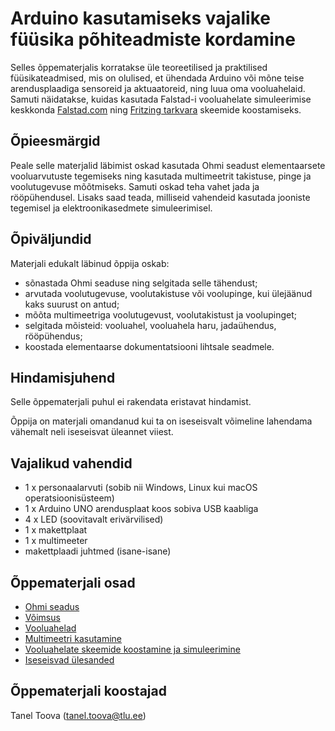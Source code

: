 # Arduino kasutamiseks vajalike füüsika põhiteadmiste kordamine

Selles õppematerjalis korratakse üle teoreetilised ja praktilised füüsikateadmised, mis on olulised, et ühendada Arduino või mõne teise arendusplaadiga sensoreid ja aktuaatoreid, ning luua oma vooluahelaid. Samuti näidatakse, kuidas kasutada Falstad-i vooluahelate simuleerimise keskkonda [Falstad.com](https://falstad.com/circuit/circuitjs.html) ning [Fritzing tarkvara](https://fritzing.org/download/) skeemide koostamiseks.

## Õpieesmärgid

Peale selle materjalid läbimist oskad kasutada Ohmi seadust elementaarsete vooluarvutuste tegemiseks ning kasutada multimeetrit takistuse, pinge ja voolutugevuse mõõtmiseks. Samuti oskad teha vahet jada ja rööpühendusel. Lisaks saad teada, milliseid vahendeid kasutada jooniste tegemisel ja elektroonikasedmete simuleerimisel. 

## Õpiväljundid

Materjali edukalt läbinud õppija oskab:
* sõnastada Ohmi seaduse ning selgitada selle tähendust;
* arvutada voolutugevuse, voolutakistuse või voolupinge, kui ülejäänud kaks suurust on antud;
* mõõta multimeetriga voolutugevust, voolutakistust ja voolupinget;
* selgitada mõisteid: vooluahel, vooluahela haru, jadaühendus, rööpühendus;
* koostada elementaarse dokumentatsiooni lihtsale seadmele.

## Hindamisjuhend
Selle õppematerjali puhul ei rakendata eristavat hindamist.

Õppija on materjali omandanud kui ta on iseseisvalt võimeline lahendama vähemalt neli iseseisvat üleannet viiest. 

## Vajalikud vahendid
* 1 x personaalarvuti (sobib nii Windows, Linux kui macOS operatsioonisüsteem)
* 1 x Arduino UNO arendusplaat koos sobiva USB kaabliga
* 4 x LED (soovitavalt erivärvilised)
* 1 x makettplaat
* 1 x multimeeter
* makettplaadi juhtmed (isane-isane)

## Õppematerjali osad
* [Ohmi seadus](materjalid/1_Ohmi_seadus.md)
* [Võimsus](materjalid/2_võimsus.md)
* [Vooluahelad](materjalid/3_vooluahelad.md)
* [Multimeetri kasutamine](materjalid/4_multimeetri_kasutamine.md)
* [Vooluahelate skeemide koostamine ja simuleerimine](materjalid/5_skeemide_koostamine_ja_simuleerimine.md)
* [Iseseisvad ülesanded](materjalid/6_iseseisvad_ülesanded.md)

## Õppematerjali koostajad

Tanel Toova (tanel.toova@tlu.ee)